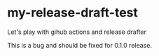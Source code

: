 # my-release-draft-test
Let's play with gihub actions and release drafter

This is a bug and should be fixed for 0.1.0 release.
